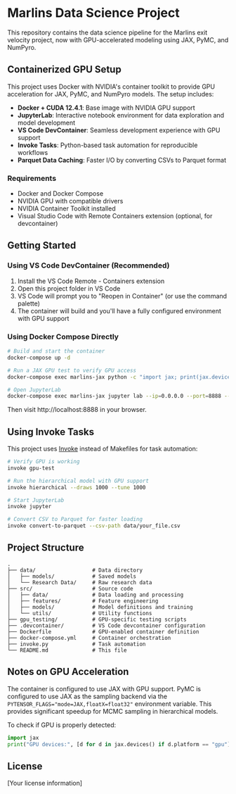 # Marlins Data Science Project

This repository contains the data science pipeline for the Marlins exit velocity project, now with GPU-accelerated modeling using JAX, PyMC, and NumPyro.

## Containerized GPU Setup

This project uses Docker with NVIDIA's container toolkit to provide GPU acceleration for JAX, PyMC, and NumPyro models. The setup includes:

- **Docker + CUDA 12.4.1**: Base image with NVIDIA GPU support
- **JupyterLab**: Interactive notebook environment for data exploration and model development
- **VS Code DevContainer**: Seamless development experience with GPU support
- **Invoke Tasks**: Python-based task automation for reproducible workflows
- **Parquet Data Caching**: Faster I/O by converting CSVs to Parquet format

### Requirements

- Docker and Docker Compose
- NVIDIA GPU with compatible drivers
- NVIDIA Container Toolkit installed
- Visual Studio Code with Remote Containers extension (optional, for devcontainer)

## Getting Started

### Using VS Code DevContainer (Recommended)

1. Install the VS Code Remote - Containers extension
2. Open this project folder in VS Code
3. VS Code will prompt you to "Reopen in Container" (or use the command palette)
4. The container will build and you'll have a fully configured environment with GPU support

### Using Docker Compose Directly

```bash
# Build and start the container
docker-compose up -d

# Run a JAX GPU test to verify GPU access
docker-compose exec marlins-jax python -c "import jax; print(jax.devices())"

# Open JupyterLab
docker-compose exec marlins-jax jupyter lab --ip=0.0.0.0 --port=8888 --no-browser
```

Then visit http://localhost:8888 in your browser.

## Using Invoke Tasks

This project uses [Invoke](https://www.pyinvoke.org/) instead of Makefiles for task automation:

```bash
# Verify GPU is working
invoke gpu-test

# Run the hierarchical model with GPU support
invoke hierarchical --draws 1000 --tune 1000

# Start JupyterLab
invoke jupyter

# Convert CSV to Parquet for faster loading
invoke convert-to-parquet --csv-path data/your_file.csv
```

## Project Structure

```
.
├── data/                  # Data directory
│   ├── models/            # Saved models
│   └── Research Data/     # Raw research data
├── src/                   # Source code
│   ├── data/              # Data loading and processing
│   ├── features/          # Feature engineering
│   ├── models/            # Model definitions and training
│   └── utils/             # Utility functions
├── gpu_testing/           # GPU-specific testing scripts
├── .devcontainer/         # VS Code devcontainer configuration
├── Dockerfile             # GPU-enabled container definition
├── docker-compose.yml     # Container orchestration
├── invoke.py              # Task automation
└── README.md              # This file
```

## Notes on GPU Acceleration

The container is configured to use JAX with GPU support. PyMC is configured to use JAX as the sampling backend via the `PYTENSOR_FLAGS="mode=JAX,floatX=float32"` environment variable. This provides significant speedup for MCMC sampling in hierarchical models.

To check if GPU is properly detected:

```python
import jax
print("GPU devices:", [d for d in jax.devices() if d.platform == "gpu"])
```

## License

[Your license information] 